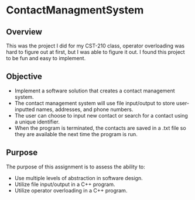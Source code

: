 # ContactManagmentSystem

## Overview
This was the project I did for my CST-210 class, operator overloading was hard to figure out at first, but I was able to figure it out. I found this project to be fun and easy to implement.

## Objective
* Implement a software solution that creates a contact management system. 
* The contact management system will use file input/output to store user-inputted names, addresses, and phone numbers.  
* The user can choose to input new contact or search for a contact using a unique identifier. 
* When the program is terminated, the contacts are saved in a .txt file so they are available the next time the program is run.


## Purpose
The purpose of this assignment is to assess the ability to:
* Use multiple levels of abstraction in software design.
* Utilize file input/output in a C++ program.
* Utilize operator overloading in a C++ program.

